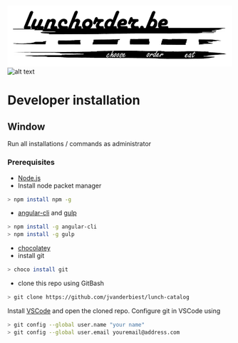 ![lunchcatalog.be](src/logos/png/lunchorder-white-md-925x250.png?raw=true "Lunch Catalog")
![alt text][azure-build-status]

# Developer installation
## Window
Run all installations / commands as administrator

### Prerequisites
- [Node.js]
- Install node packet manager
```bash
> npm install npm -g
```
- [angular-cli] and [gulp]
```sh
> npm install -g angular-cli
> npm install -g gulp
```
- [chocolatey]
- install git
```sh
> choco install git
```
- clone this repo using GitBash
```sh
> git clone https://github.com/jvanderbiest/lunch-catalog
```

Install [VSCode] and open the cloned repo. Configure git in VSCode using
```sh
> git config --global user.name "your name"
> git config --global user.email youremail@address.com
```

   [node.js]: <https://nodejs.org/en/download/>
   [angular-cli]: <https://www.npmjs.com/package/angular-cli>
   [gulp]: <https://www.npmjs.com/package/gulp>
   [chocolatey]: <https://chocolatey.org/install>
   [VSCode]: <https://code.visualstudio.com/Download>
  [azure-build-status]: https://vanderbiest.visualstudio.com/DefaultCollection/_apis/public/build/definitions/3f3d82da-2f3e-4a05-b9b2-2ef3e33c554e/2/badge "Azure Build Status"   
